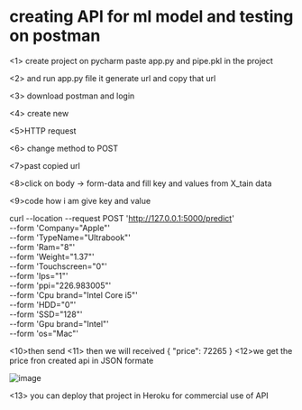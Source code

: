 # creating API for ml model and testing on postman

<1> create project on pycharm paste app.py and pipe.pkl in the project

<2> and run app.py file it generate url and copy that url

<3> download postman and login

<4> create new

<5>HTTP request

<6> change method to POST

<7>past copied url 

<8>click on body -> form-data and fill key and values from X_tain data

<9>code how i am give key and value

curl --location --request POST 'http://127.0.0.1:5000/predict' \
--form 'Company="Apple"' \
--form 'TypeName="Ultrabook"' \
--form 'Ram="8"' \
--form 'Weight="1.37"' \
--form 'Touchscreen="0"' \
--form 'Ips="1"' \
--form 'ppi="226.983005"' \
--form 'Cpu brand="Intel Core i5"' \
--form 'HDD="0"' \
--form 'SSD="128"' \
--form 'Gpu brand="Intel"' \
--form 'os="Mac"'

<10>then send
<11> then we will received 
{
    "price": 72265
}
<12>we get the price fron created api in JSON formate

![image](https://user-images.githubusercontent.com/66677660/134398624-fe669fac-ad2c-48f6-bd40-972fab563420.png)

<13> you can deploy that project in Heroku for commercial use of API
